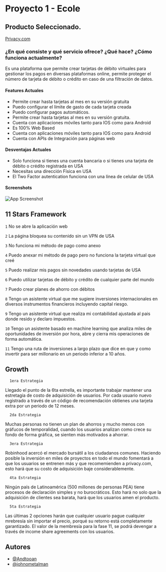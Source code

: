 
# Proyecto 1 - Ecole

## Producto Seleccionado.

[Privacy.com](https://www.privacy.comn)



### ¿En qué consiste y qué servicio ofrece? ¿Qué hace? ¿Cómo funciona actualmente?
Es una plataforma que permite crear tarjetas de débito virtuales para gestionar los pagos en diversas plataformas online, permite proteger el número de tarjeta de débito o crédito en caso de una filtración de datos. 
  
#### Features Actuales

- Permite crear hasta tarjetas al mes en su versión gratuita
- Puedo configurar el límite de gasto de cada tarjeta creada
- Puedo configurar pagos automáticos. 
- Permite crear hasta tarjetas al mes en su versión gratuita.
- Cuenta con aplicaciones móviles tanto para IOS como para Android
- Es 100% Web Based
- Cuenta con aplicaciones móviles tanto para IOS como para Android
- Cuenta con APIs de Integración para páginas web


#### Desventajas Actuales
- Solo funciona si tienes una cuenta bancaria o si tienes una tarjeta de débito o crédito registrada en USA
- Necesitas una dirección Física en USA
- El Two Factor autentication funciona con una línea de celular de USA
  
#### Screenshots

![App Screenshot](https://i.ibb.co/PhKFz6Q/3.jpg)

  
## 11 Stars Framework

`1`
No se abre la aplicación web

`2`
La página bloquea su contenido sin un VPN de USA

`3`
No funciona mi método de pago como anexo

`4`
Puedo anexar mi método de pago pero no funciona la tarjeta virtual que creé

`5`
Puedo realizar mis pagos sin novedades usando tarjetas de USA

`6`
Puedo utilizar tarjetas de débito y crédito de cualquier parte del mundo 

`7`
Puedo crear planes de ahorro con débitos

`8`
Tengo un asistente virtual que me sugiere inversiones internacionales en diversos instrumentos financieros incluyendo capital riesgo.

`9`
Tengo un asistente virtual que realiza mi contabilidad ajustada al pais donde resido y declaro impuestos.

`10`
Tengo un asistente basado en machine learning que analiza miles de oportunidades de inversión por hora, abre y cierra mis operaciones de forma automática.

`11`
Tengo una ruta de inversiones a largo plazo que dice en que y como invertir para ser millonario en un periodo inferior a 10 años.  



  
## Growth


```http
  1era Estrategia
```

Llegado el punto de la 6ta estrella, es importante trabajar mantener una estretagia de costo de adquisición de usuarios. Por cada usuario nuevo registrado a través de un código de recomendación obtienes una tarjeta extra por un periodo de 12 meses.



```http
  2da Estrategia
```

Muchas personas no tienen un plan de ahorros y mucho menos con gráfucos de temporalidad, cuando los usuarios analizan como crece su fondo de forma gráfica, se sienten más motivados a ahorrar.



```http
  3era Estrategia
```
Robinhood acercó el mercado bursátil a los ciudadanos comunes. Haciendo posible la inversión en miles de proyectos en todo el mundo fomentará a que los usuarios se entrenen más y que recomemienden a privacy.com, esto hará que su costo de adquisición baje considerablemente. 


```http
  4ta Estrategia
```
Ningún país de Latinoamérica (500 millones de personas PEA) tiene procesos de declaración simples y no burocráticos. Esto hará no solo que la adquisición de clientes sea barata, hará que los usuarios amen el producto. 


```http
  5ta Estrategia
```
Las últimas 2 opciones harán que cualquier usuario pague cualquier mrebresía sin importar el precio, porqué su retorno está completamente garantizado. El valor de la membresía para la fase 11, se podrá devengar a través de income share agreements con los usuarios. 


## Autores

- [@Andtooan ](https://github.com/Andtooan)
- [@johnometalman](https://www.github.com/johnometalman)


  